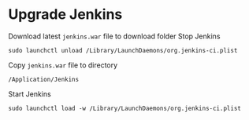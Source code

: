 Upgrade Jenkins
===============

Download latest `jenkins.war` file to download folder
Stop Jenkins

    sudo launchctl unload /Library/LaunchDaemons/org.jenkins-ci.plist

Copy `jenkins.war` file to directory

    /Application/Jenkins

Start Jenkins

    sudo launchctl load -w /Library/LaunchDaemons/org.jenkins-ci.plist




